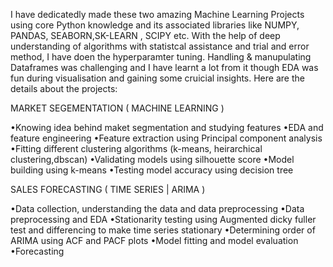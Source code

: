 I have dedicatedly made these two amazing Machine Learning Projects using core Python knowledge and its associated libraries like NUMPY, PANDAS, SEABORN,SK-LEARN , SCIPY etc. With the help
of deep understanding of algorithms with statistcal assistance and trial and error method, I have doen the hyperparamter tuning. Handling  & manupulating Dataframes was challenging and I have
learnt a lot from it though EDA was fun during visualisation  and gaining some cruicial insights. Here are the details about the projects:

MARKET SEGEMENTATION ( MACHINE LEARNING )


•Knowing idea behind maket segmentation and studying features
•EDA and feature engineering
•Feature extraction using Principal component analysis 
•Fitting different clustering algorithms (k-means, heirarchical clustering,dbscan)
•Validating models using silhouette score
•Model building using k-means
•Testing model accuracy using decision tree


SALES FORECASTING ( TIME SERIES | ARIMA )

•Data collection, understanding the data and data preprocessing
•Data preprocessing and EDA
•Stationarity testing using Augmented dicky fuller test and differencing to make time series stationary 
•Determining order of ARIMA using ACF and PACF plots
•Model fitting and model evaluation
•Forecasting
